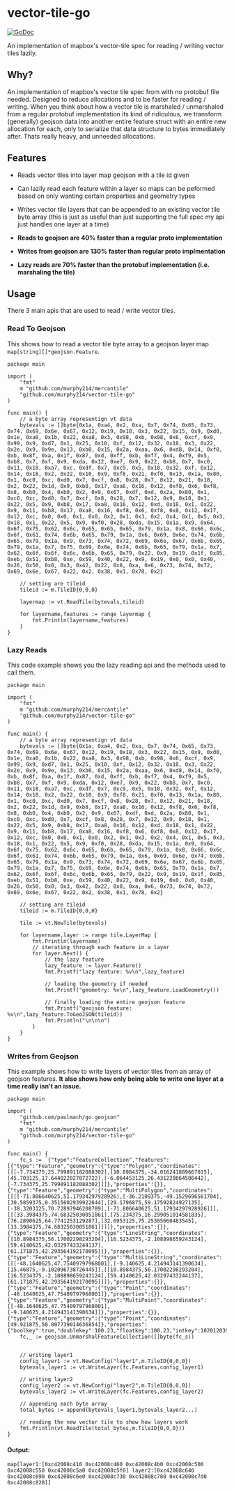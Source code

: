 # vector-tile-go
[![GoDoc](https://img.shields.io/badge/api-reference-blue.svg?style=flat-square)](https://godoc.org/github.com/murphy214/vector-tile-go)

An implementation of mapbox's vector-tile spec for reading / writing vector tiles lazily.

## Why?

An implementation of mapbox's vector tile spec from with no protobuf file needed. Designed to reduce allocations and to be faster for reading / writing. When you think about how a vector tile is marshaled / unmarshaled from a regular protobuf implementation its kind of ridiculous, we transform (generally) geojson data into another entire feature struct with an entire new allocation for each, only to serialize that data structure to bytes immediately after. Thats really heavy, and unneeded allocations.

## Features 

* Reads vector tiles into layer map geojson with a tile id given

* Can lazily read each feature within a layer so maps can be peformed based on only wanting certain properties and geometry types 

* Writes vector tile layers that can be appended to an existing vector tile byte array (this is just as useful than just supporting the full spec my api just handles one layer at a time)

* **Reads to geojson are 40% faster than a regular proto implementation**

* **Writes from geojson are 130% faster than regular proto implmentation**

* **Lazy reads are 70% faster than the protobuf implementation (i.e. marshaling the tile)**

## Usage 

There 3 main apis that are used to read / write vector tiles. 

### Read To Geojson 

This shows how to read a vector tile byte array to a geojson layer map ```map[string][]*geojson.Feature```.

```golang
package main 

import (
	"fmt"
	m "github.com/murphy214/mercantile"
	"github.com/murphy214/vector-tile-go"
)

func main() {
	// a byte array representign vt data
	bytevals := []byte{0x1a, 0xa4, 0x2, 0xa, 0x7, 0x74, 0x65, 0x73, 0x74, 0x69, 0x6e, 0x67, 0x12, 0x19, 0x18, 0x3, 0x22, 0x15, 0x9, 0xd0, 0x1e, 0xa0, 0x1b, 0x22, 0xa8, 0x3, 0x98, 0xb, 0x98, 0x6, 0xcf, 0x9, 0x99, 0x9, 0xd7, 0x1, 0x25, 0x10, 0xf, 0x12, 0x32, 0x18, 0x3, 0x22, 0x2e, 0x9, 0x9e, 0x13, 0xb0, 0x15, 0x2a, 0xaa, 0x6, 0xd8, 0x14, 0xf0, 0xb, 0x8f, 0xa, 0x1f, 0x87, 0xd, 0xff, 0xb, 0xf7, 0x4, 0xf9, 0x5, 0xb8, 0x7, 0xf, 0x9, 0xda, 0x12, 0xe7, 0x9, 0x22, 0xb8, 0x7, 0xc0, 0x11, 0x18, 0xa7, 0xc, 0xdf, 0x7, 0xc9, 0x5, 0x10, 0x32, 0xf, 0x12, 0x14, 0x18, 0x2, 0x22, 0x10, 0x9, 0xf8, 0x21, 0xf0, 0x13, 0x1a, 0x80, 0x1, 0xc0, 0xc, 0xd0, 0x7, 0xcf, 0x8, 0x28, 0x7, 0x12, 0x21, 0x18, 0x2, 0x22, 0x1d, 0x9, 0xb8, 0x17, 0xa8, 0x16, 0x12, 0xf8, 0x6, 0xf8, 0x8, 0xb0, 0x4, 0xb0, 0x2, 0x9, 0x67, 0xdf, 0xd, 0x2a, 0x80, 0x1, 0xc0, 0xc, 0xd0, 0x7, 0xcf, 0x8, 0x28, 0x7, 0x12, 0x9, 0x18, 0x1, 0x22, 0x5, 0x9, 0xb8, 0x17, 0xa8, 0x16, 0x12, 0xd, 0x18, 0x1, 0x22, 0x9, 0x11, 0xb8, 0x17, 0xa8, 0x16, 0xf8, 0x6, 0xf8, 0x8, 0x12, 0x17, 0x12, 0xc, 0x0, 0x0, 0x1, 0x0, 0x2, 0x1, 0x3, 0x2, 0x4, 0x1, 0x5, 0x3, 0x18, 0x1, 0x22, 0x5, 0x9, 0xf0, 0x28, 0xda, 0x15, 0x1a, 0x9, 0x64, 0x6f, 0x75, 0x62, 0x6c, 0x65, 0x6b, 0x65, 0x79, 0x1a, 0x8, 0x66, 0x6c, 0x6f, 0x61, 0x74, 0x6b, 0x65, 0x79, 0x1a, 0x6, 0x69, 0x6e, 0x74, 0x6b, 0x65, 0x79, 0x1a, 0x9, 0x73, 0x74, 0x72, 0x69, 0x6e, 0x67, 0x6b, 0x65, 0x79, 0x1a, 0x7, 0x75, 0x69, 0x6e, 0x74, 0x6b, 0x65, 0x79, 0x1a, 0x7, 0x62, 0x6f, 0x6f, 0x6c, 0x6b, 0x65, 0x79, 0x22, 0x9, 0x19, 0x1f, 0x85, 0xeb, 0x51, 0xb8, 0xe, 0x59, 0x40, 0x22, 0x9, 0x19, 0x0, 0x0, 0x40, 0x26, 0x50, 0x0, 0x3, 0x42, 0x22, 0x8, 0xa, 0x6, 0x73, 0x74, 0x72, 0x69, 0x6e, 0x67, 0x22, 0x2, 0x38, 0x1, 0x78, 0x2}

	// setting are tileid
	tileid := m.TileID{0,0,0}

	layermap := vt.ReadTile(bytevals,tileid)

	for layername,features := range layermap {
		fmt.Println(layername,features)
	}
}
```

### Lazy Reads 

This code example shows you the lazy reading api and the methods used to call them.
```golang
package main 

import (
	"fmt"
	m "github.com/murphy214/mercantile"
	"github.com/murphy214/vector-tile-go"
)

func main() {
	// a byte array representign vt data
	bytevals := []byte{0x1a, 0xa4, 0x2, 0xa, 0x7, 0x74, 0x65, 0x73, 0x74, 0x69, 0x6e, 0x67, 0x12, 0x19, 0x18, 0x3, 0x22, 0x15, 0x9, 0xd0, 0x1e, 0xa0, 0x1b, 0x22, 0xa8, 0x3, 0x98, 0xb, 0x98, 0x6, 0xcf, 0x9, 0x99, 0x9, 0xd7, 0x1, 0x25, 0x10, 0xf, 0x12, 0x32, 0x18, 0x3, 0x22, 0x2e, 0x9, 0x9e, 0x13, 0xb0, 0x15, 0x2a, 0xaa, 0x6, 0xd8, 0x14, 0xf0, 0xb, 0x8f, 0xa, 0x1f, 0x87, 0xd, 0xff, 0xb, 0xf7, 0x4, 0xf9, 0x5, 0xb8, 0x7, 0xf, 0x9, 0xda, 0x12, 0xe7, 0x9, 0x22, 0xb8, 0x7, 0xc0, 0x11, 0x18, 0xa7, 0xc, 0xdf, 0x7, 0xc9, 0x5, 0x10, 0x32, 0xf, 0x12, 0x14, 0x18, 0x2, 0x22, 0x10, 0x9, 0xf8, 0x21, 0xf0, 0x13, 0x1a, 0x80, 0x1, 0xc0, 0xc, 0xd0, 0x7, 0xcf, 0x8, 0x28, 0x7, 0x12, 0x21, 0x18, 0x2, 0x22, 0x1d, 0x9, 0xb8, 0x17, 0xa8, 0x16, 0x12, 0xf8, 0x6, 0xf8, 0x8, 0xb0, 0x4, 0xb0, 0x2, 0x9, 0x67, 0xdf, 0xd, 0x2a, 0x80, 0x1, 0xc0, 0xc, 0xd0, 0x7, 0xcf, 0x8, 0x28, 0x7, 0x12, 0x9, 0x18, 0x1, 0x22, 0x5, 0x9, 0xb8, 0x17, 0xa8, 0x16, 0x12, 0xd, 0x18, 0x1, 0x22, 0x9, 0x11, 0xb8, 0x17, 0xa8, 0x16, 0xf8, 0x6, 0xf8, 0x8, 0x12, 0x17, 0x12, 0xc, 0x0, 0x0, 0x1, 0x0, 0x2, 0x1, 0x3, 0x2, 0x4, 0x1, 0x5, 0x3, 0x18, 0x1, 0x22, 0x5, 0x9, 0xf0, 0x28, 0xda, 0x15, 0x1a, 0x9, 0x64, 0x6f, 0x75, 0x62, 0x6c, 0x65, 0x6b, 0x65, 0x79, 0x1a, 0x8, 0x66, 0x6c, 0x6f, 0x61, 0x74, 0x6b, 0x65, 0x79, 0x1a, 0x6, 0x69, 0x6e, 0x74, 0x6b, 0x65, 0x79, 0x1a, 0x9, 0x73, 0x74, 0x72, 0x69, 0x6e, 0x67, 0x6b, 0x65, 0x79, 0x1a, 0x7, 0x75, 0x69, 0x6e, 0x74, 0x6b, 0x65, 0x79, 0x1a, 0x7, 0x62, 0x6f, 0x6f, 0x6c, 0x6b, 0x65, 0x79, 0x22, 0x9, 0x19, 0x1f, 0x85, 0xeb, 0x51, 0xb8, 0xe, 0x59, 0x40, 0x22, 0x9, 0x19, 0x0, 0x0, 0x40, 0x26, 0x50, 0x0, 0x3, 0x42, 0x22, 0x8, 0xa, 0x6, 0x73, 0x74, 0x72, 0x69, 0x6e, 0x67, 0x22, 0x2, 0x38, 0x1, 0x78, 0x2}

	// setting are tileid
	tileid := m.TileID{0,0,0}

	tile := vt.NewTile(bytevals)	

	for layername,layer := range tile.LayerMap {
		fmt.Println(layername)
		// iterating through each feature in a layer
		for layer.Next() {
			// the lazy feature 
			lazy_feature := layer.Feature()
			fmt.Printf("lazy feature: %v\n",lazy_feature)

			// loading the geometry if needed 
			fmt.Printf("geometry: %v\n",lazy_feature.LoadGeometry())

			// finally loading the entire geojson feature 
			fmt.Printf("geojson feature: %v\n",lazy_feature.ToGeoJSON(tileid))
			fmt.Println("\n\n\n")
		}
	}
}
```

### Writes from Geojson

This example shows how to write layers of vector tiles from an array of geojson features. **It also shows how only being able to write one layer at a time really isn't an issue.**
```golang
package main

import (
	"github.com/paulmach/go.geojson"
	"fmt"
	m "github.com/murphy214/mercantile"
	"github.com/murphy214/vector-tile-go"
)

func main() {
	fc_s := `{"type":"FeatureCollection","features":[{"type":"Feature","geometry":{"type":"Polygon","coordinates":[[[-7.734375,25.799891182088302],[10.8984375,-34.016241889667015],[45.703125,17.644022027872722],[-6.064453125,26.431228064506442],[-7.734375,25.799891182088302]]]},"properties":{}},{"type":"Feature","geometry":{"type":"MultiPolygon","coordinates":[[[[-71.806640625,51.17934297928926],[-36.2109375,-49.1529696561704],[30.5859375,0.3515602939922644],[29.1796875,59.17592824927135],[-38.3203125,70.72897946208789],[-71.806640625,51.17934297928926]]],[[[33.3984375,74.68325030051861],[75.234375,16.299051014581835],[76.2890625,64.7741253129287],[32.6953125,75.25305660483545],[33.3984375,74.68325030051861]]]]},"properties":{}},{"type":"Feature","geometry":{"type":"LineString","coordinates":[[10.8984375,56.17002298293204],[16.5234375,-2.108898659243124],[59.4140625,42.03297433244137],[61.171875,42.293564192170095]]},"properties":{}},{"type":"Feature","geometry":{"type":"MultiLineString","coordinates":[[[-48.1640625,47.75409797968001],[-9.140625,4.214943141390634],[15.46875,-9.102096738726445]],[[10.8984375,56.17002298293204],[16.5234375,-2.108898659243124],[59.4140625,42.03297433244137],[61.171875,42.293564192170095]]]},"properties":{}},{"type":"Feature","geometry":{"type":"Point","coordinates":[-48.1640625,47.75409797968001]},"properties":{}},{"type":"Feature","geometry":{"type":"MultiPoint","coordinates":[[-48.1640625,47.75409797968001],[-9.140625,4.214943141390634]]},"properties":{}},{"type":"Feature","geometry":{"type":"Point","coordinates":[49.921875,50.007739014636854]},"properties":{"boolkey":true,"doublekey":100.23,"floatkey":100.23,"intkey":10201203912,"stringkey":"string","uintkey":10201203912}}]}`
	fc,_ := geojson.UnmarshalFeatureCollection([]byte(fc_s))


	// writing layer1
	config_layer1 := vt.NewConfig("layer1",m.TileID{0,0,0})
	bytevals_layer1 := vt.WriteLayer(fc.Features,config_layer1)	

	// writing layer2 	
	config_layer2 := vt.NewConfig("layer2",m.TileID{0,0,0})
	bytevals_layer2 := vt.WriteLayer(fc.Features,config_layer2)	

	// appending each byte array 
	total_bytes := append(bytevals_layer1,bytevals_layer2...)

	// reading the new vector tile to show how layers work
	fmt.Println(vt.ReadTile(total_bytes,m.TileID{0,0,0}))
}
```

#### Output:
```
map[layer1:[0xc42008c410 0xc42008c460 0xc42008c4b0 0xc42008c500 0xc42008c550 0xc42008c5a0 0xc42008c5f0] layer2:[0xc42008c640 0xc42008c690 0xc42008c6e0 0xc42008c730 0xc42008c780 0xc42008c7d0 0xc42008c820]]
```

